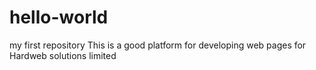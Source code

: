 # hello-world
my first repository
This is a good platform for developing web pages for Hardweb solutions limited

